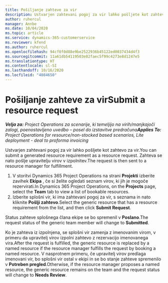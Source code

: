 ```yaml
---
title: Pošiljanje zahteve za vir
description: Ustvarjen zahtevani pogoj za vir lahko pošljete kot zahtevo za vir. Zahteva se nato pošlje upravitelju virov v izpolnitev.
author: ruhercul
manager: Annbe
ms.date: 10/04/2020
ms.topic: article
ms.service: dynamics-365-customerservice
ms.reviewer: kfend
ms.author: ruhercul
ms.openlocfilehash: 94cf0f0d88e9be2522936b45122ed0037434d4f3
ms.sourcegitcommit: 11a61db54119503e82faec5f99c4273e8d1247e5
ms.translationtype: HT
ms.contentlocale: sl-SI
ms.lasthandoff: 10/16/2020
ms.locfileid: "4084650"
---
```

# <a name="submit-a-resource-request"></a><span data-ttu-id="3e7bb-104">Pošiljanje zahteve za vir</span><span class="sxs-lookup"><span data-stu-id="3e7bb-104">Submit a resource request</span></span>

<span data-ttu-id="3e7bb-105">_**Velja za:** Project Operations za scenarije, ki temeljijo na virih/manjkajoči zalogi, poenostavljeno uvedbo – posel do izstavitve predračuna_</span><span class="sxs-lookup"><span data-stu-id="3e7bb-105">_**Applies To:** Project Operations for resource/non-stocked based scenarios, Lite deployment - deal to proforma invoicing_</span></span>

<span data-ttu-id="3e7bb-106">Ustvarjen zahtevani pogoj za vir lahko pošljete kot zahtevo za vir.</span><span class="sxs-lookup"><span data-stu-id="3e7bb-106">You can submit a generated resource requirement as a resource request.</span></span> <span data-ttu-id="3e7bb-107">Zahteva se nato pošlje upravitelju virov v izpolnitev.</span><span class="sxs-lookup"><span data-stu-id="3e7bb-107">The request is then sent to a resource manager for fulfillment.</span></span>

1. <span data-ttu-id="3e7bb-108">V storitvi Dynamics 365 Project Operations na strani **Projekti** izberite zavihek **Ekipa** , če si želite ogledati seznam virov, ki jih je mogoče rezervirati.</span><span class="sxs-lookup"><span data-stu-id="3e7bb-108">In Dynamics 365 Project Operations, on the **Projects** page, select the **Team** tab to view a list of bookable resources.</span></span> 
2. <span data-ttu-id="3e7bb-109">Izberite splošni vir, ki ima zahtevani pogoj za vir, s seznama in nato kliknite **Pošlji zahtevo**.</span><span class="sxs-lookup"><span data-stu-id="3e7bb-109">Select the generic resource that has a resource requirement from the list, and then click **Submit Request**.</span></span>

<span data-ttu-id="3e7bb-110">Status zahteve splošnega člana ekipe se bo spremenil v **Poslano**.</span><span class="sxs-lookup"><span data-stu-id="3e7bb-110">The request status of the generic team member will change to **Submitted**.</span></span>

<span data-ttu-id="3e7bb-111">Ko je zahteva iz izpolnjena, se splošni vir zamenja z imenovanim virom, v primeru da upravitelj virov izpolni zahtevo z rezervacijo imenovanega vira.</span><span class="sxs-lookup"><span data-stu-id="3e7bb-111">After the request is fulfilled, the generic resource is replaced by a named resource if the resource manager fulfills the request by booking a named resource.</span></span> <span data-ttu-id="3e7bb-112">V nasprotnem primeru, če upravitelj virov predlaga imenovani vir, bo splošni vir ostal v ekipi in se bo stanje zahteve spremenilo v **Potreben pregled**.</span><span class="sxs-lookup"><span data-stu-id="3e7bb-112">Otherwise, if the resource manager proposes a named resource, the generic resource remains on the team and the request status will change to **Needs Review**.</span></span>
